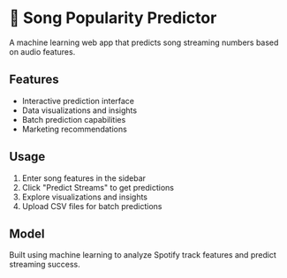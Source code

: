 # 🎵 Song Popularity Predictor

A machine learning web app that predicts song streaming numbers based on audio features.

## Features
- Interactive prediction interface
- Data visualizations and insights
- Batch prediction capabilities
- Marketing recommendations

## Usage
1. Enter song features in the sidebar
2. Click "Predict Streams" to get predictions
3. Explore visualizations and insights
4. Upload CSV files for batch predictions

## Model
Built using machine learning to analyze Spotify track features and predict streaming success.
